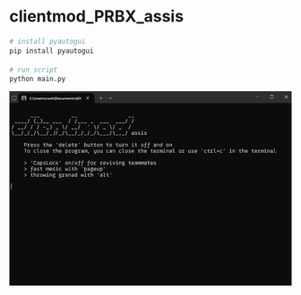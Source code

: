 # clientmod_PRBX_assis
 
```python
# install pyautogui
pip install pyautogui

# run script
python main.py
```
<img src='https://raw.githubusercontent.com/kinite-gp/clientmod_assis/main/screen.png?token=GHSAT0AAAAAACSEJTN3IZJOCRU2BBDW7L2IZSQ3CTQ' alt='Deauther Logo' width='900' align="center" />
